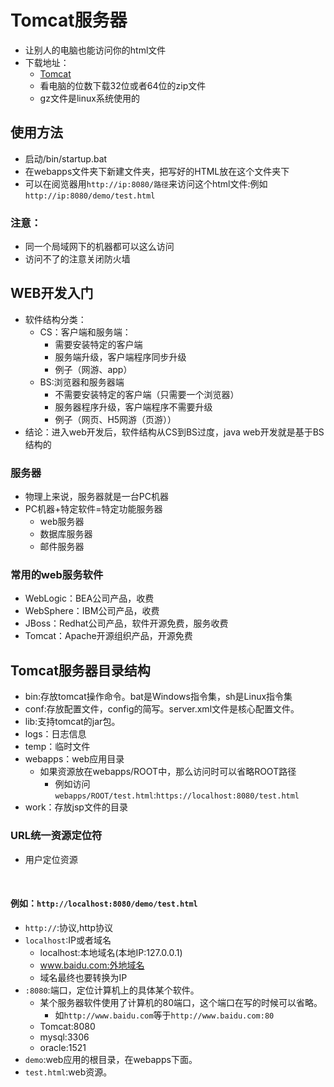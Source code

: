 # Tomcat服务器
* 让别人的电脑也能访问你的html文件
* 下载地址：
  * [Tomcat](http://tomcat.apache.org/)
  * 看电脑的位数下载32位或者64位的zip文件
  * gz文件是linux系统使用的

## 使用方法
* 启动/bin/startup.bat
* 在webapps文件夹下新建文件夹，把写好的HTML放在这个文件夹下
* 可以在阅览器用`http://ip:8080/路径`来访问这个html文件:例如`http://ip:8080/demo/test.html`

### 注意：
* 同一个局域网下的机器都可以这么访问
* 访问不了的注意关闭防火墙

## WEB开发入门
* 软件结构分类：
  * CS：客户端和服务端：
    * 需要安装特定的客户端
    * 服务端升级，客户端程序同步升级
    * 例子（网游、app）
  * BS:浏览器和服务器端
    * 不需要安装特定的客户端（只需要一个浏览器）
    * 服务器程序升级，客户端程序不需要升级
    * 例子（网页、H5网游（页游））
* 结论：进入web开发后，软件结构从CS到BS过度，java web开发就是基于BS结构的

### 服务器
* 物理上来说，服务器就是一台PC机器
* PC机器+特定软件=特定功能服务器
  * web服务器
  * 数据库服务器
  * 邮件服务器

### 常用的web服务软件
* WebLogic：BEA公司产品，收费
* WebSphere：IBM公司产品，收费
* JBoss：Redhat公司产品，软件开源免费，服务收费
* Tomcat：Apache开源组织产品，开源免费

## Tomcat服务器目录结构
* bin:存放tomcat操作命令。bat是Windows指令集，sh是Linux指令集
* conf:存放配置文件，config的简写。server.xml文件是核心配置文件。
* lib:支持tomcat的jar包。
* logs：日志信息
* temp：临时文件
* webapps：web应用目录
  * 如果资源放在webapps/ROOT中，那么访问时可以省略ROOT路径
    * 例如访问`webapps/ROOT/test.html`:`https://localhost:8080/test.html`
* work：存放jsp文件的目录

### URL统一资源定位符
* 用户定位资源

<br>

#### 例如：`http://localhost:8080/demo/test.html`
* `http://`:协议,http协议
* `localhost`:IP或者域名
  * localhost:本地域名(本地IP:127.0.0.1)
  * www.baidu.com:外地域名
  * 域名最终也要转换为IP
* `:8080`:端口，定位计算机上的具体某个软件。
  * 某个服务器软件使用了计算机的80端口，这个端口在写的时候可以省略。
    * 如`http://www.baidu.com`等于`http://www.baidu.com:80`
  * Tomcat:8080
  * mysql:3306
  * oracle:1521
* `demo`:web应用的根目录，在webapps下面。
* `test.html`:web资源。